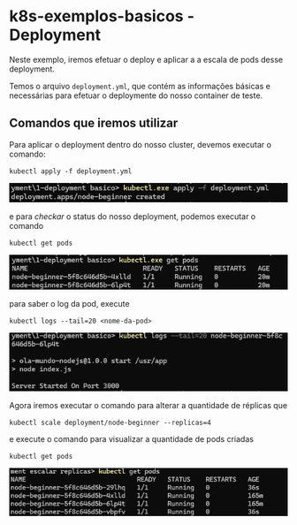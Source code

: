 # k8s-exemplos-basicos - Deployment

Neste exemplo, iremos efetuar o deploy e aplicar a a escala de pods desse deployment.

Temos o arquivo `deployment.yml`, que contém as informações básicas e necessárias para efetuar o deploymente do nosso container de teste.

## Comandos que iremos utilizar

Para aplicar o deployment dentro do nosso cluster, devemos executar o comando:

```
kubectl apply -f deployment.yml
```
![k8s-apply](img/01.png)

e para _checkar_ o status do nosso deployment, podemos executar o comando

```
kubectl get pods
```
![k8s-pods](img/02.png)

para saber o log da pod, execute

```
kubectl logs --tail=20 <nome-da-pod>
```
![k8s-logs](img/03.png)

Agora iremos executar o comando para alterar a quantidade de réplicas que 
```
kubectl scale deployment/node-beginner --replicas=4
```

e execute o comando para visualizar a quantidade de pods criadas

```
kubectl get pods
```
![k8s-logs](img/04.png)
